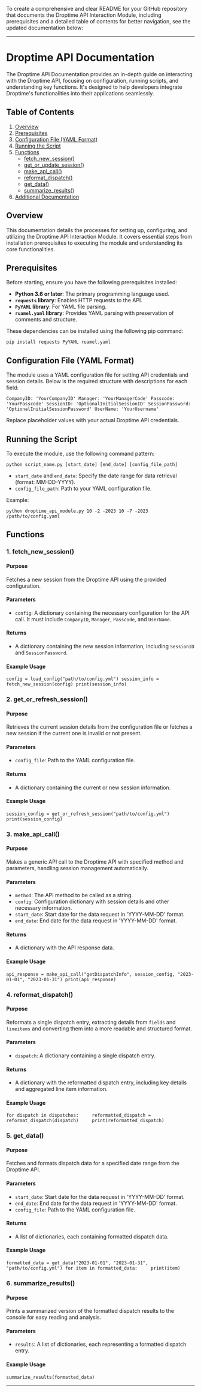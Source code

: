 To create a comprehensive and clear README for your GitHub repository that documents the Droptime API Interaction Module, including prerequisites and a detailed table of contents for better navigation, see the updated documentation below:

* * *

Droptime API Documentation
==========================

The Droptime API Documentation provides an in-depth guide on interacting with the Droptime API, focusing on configuration, running scripts, and understanding key functions. It's designed to help developers integrate Droptime's functionalities into their applications seamlessly.

Table of Contents
-----------------

1.  [Overview](#overview)
2.  [Prerequisites](#prerequisites)
3.  [Configuration File (YAML Format)](#configuration-file-yaml-format)
4.  [Running the Script](#running-the-script)
5.  [Functions](#functions)
    *   [fetch\_new\_session()](#1-fetch_new_session)
    *   [get\_or\_update\_session()](#2-get_or_update_session)
    *   [make\_api\_call()](#3-make_api_call)
    *   [reformat\_dispatch()](#4-reformat_dispatch)
    *   [get\_data()](#5-get_data)
    *   [summarize\_results()](#6-summarize_results)
6.  [Additional Documentation](#additional-documentation)

Overview
--------

This documentation details the processes for setting up, configuring, and utilizing the Droptime API Interaction Module. It covers essential steps from installation prerequisites to executing the module and understanding its core functionalities.

Prerequisites
-------------

Before starting, ensure you have the following prerequisites installed:

*   **Python 3.6 or later**: The primary programming language used.
*   **`requests` library**: Enables HTTP requests to the API.
*   **`PyYAML` library**: For YAML file parsing.
*   **`ruamel.yaml` library**: Provides YAML parsing with preservation of comments and structure.

These dependencies can be installed using the following pip command:

```
pip install requests PyYAML ruamel.yaml
```

Configuration File (YAML Format)
--------------------------------

The module uses a YAML configuration file for setting API credentials and session details. Below is the required structure with descriptions for each field:

`CompanyID: 'YourCompanyID' Manager: 'YourManagerCode' Passcode: 'YourPasscode' SessionID: 'OptionalInitialSessionID' SessionPassword: 'OptionalInitialSessionPassword' UserName: 'YourUsername'`

Replace placeholder values with your actual Droptime API credentials.

Running the Script
------------------

To execute the module, use the following command pattern:

```python script_name.py [start_date] [end_date] [config_file_path]```

*   `start_date` and `end_date`: Specify the date range for data retrieval (format: MM-DD-YYYY).
*   `config_file_path`: Path to your YAML configuration file.

Example:

```python droptime_api_module.py 10 -2 -2023 10 -7 -2023 /path/to/config.yaml```

Functions
---------

### 1\. fetch\_new\_session()

#### Purpose

Fetches a new session from the Droptime API using the provided configuration.

#### Parameters

*   `config`: A dictionary containing the necessary configuration for the API call. It must include `CompanyID`, `Manager`, `Passcode`, and `UserName`.

#### Returns

*   A dictionary containing the new session information, including `SessionID` and `SessionPassword`.

#### Example Usage

```config = load_config("path/to/config.yml") session_info = fetch_new_session(config) print(session_info)```

### 2\. get\_or\_refresh\_session()

#### Purpose

Retrieves the current session details from the configuration file or fetches a new session if the current one is invalid or not present.

#### Parameters

*   `config_file`: Path to the YAML configuration file.

#### Returns

*   A dictionary containing the current or new session information.

#### Example Usage

```session_config = get_or_refresh_session("path/to/config.yml") print(session_config)```

### 3\. make\_api\_call()

#### Purpose

Makes a generic API call to the Droptime API with specified method and parameters, handling session management automatically.

#### Parameters

*   `method`: The API method to be called as a string.
*   `config`: Configuration dictionary with session details and other necessary information.
*   `start_date`: Start date for the data request in 'YYYY-MM-DD' format.
*   `end_date`: End date for the data request in 'YYYY-MM-DD' format.

#### Returns

*   A dictionary with the API response data.

#### Example Usage

```api_response = make_api_call("getDispatchInfo", session_config, "2023-01-01", "2023-01-31") print(api_response)```

### 4\. reformat\_dispatch()

#### Purpose

Reformats a single dispatch entry, extracting details from `fields` and `lineitems` and converting them into a more readable and structured format.

#### Parameters

*   `dispatch`: A dictionary containing a single dispatch entry.

#### Returns

*   A dictionary with the reformatted dispatch entry, including key details and aggregated line item information.

#### Example Usage

```for dispatch in dispatches:     reformatted_dispatch = reformat_dispatch(dispatch)     print(reformatted_dispatch)```

### 5\. get\_data()

#### Purpose

Fetches and formats dispatch data for a specified date range from the Droptime API.

#### Parameters

*   `start_date`: Start date for the data request in 'YYYY-MM-DD' format.
*   `end_date`: End date for the data request in 'YYYY-MM-DD' format.
*   `config_file`: Path to the YAML configuration file.

#### Returns

*   A list of dictionaries, each containing formatted dispatch data.

#### Example Usage

`formatted_data = get_data("2023-01-01", "2023-01-31", "path/to/config.yml") for item in formatted_data:     print(item)`

### 6\. summarize\_results()

#### Purpose

Prints a summarized version of the formatted dispatch results to the console for easy reading and analysis.

#### Parameters

*   `results`: A list of dictionaries, each representing a formatted dispatch entry.

#### Example Usage

```summarize_results(formatted_data)```

* * *

